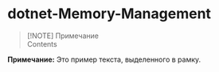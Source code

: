 <head>
  <link rel="stylesheet" type="text/css" href="../styles.css">
</head>

# dotnet-Memory-Management

> [!NOTE] Примечание  
> Contents

<div class="note">
  <strong>Примечание:</strong> Это пример текста, выделенного в рамку.
</div>

